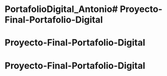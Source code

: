 # PortafolioDigital_Antonio# Proyecto-Final-Portafolio-Digital
# Proyecto-Final-Portafolio-Digital
# Proyecto-Final-Portafolio-Digital
